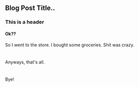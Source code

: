 ## Blog Post Title..

### This is a header

#### Ok??

So I went to the store. I bought some groceries.
Shit was crazy.
#
Anyways, that's all.
#
Bye!

